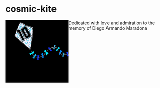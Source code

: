 # cosmic-kite
<img src="cosmic-kite2.jpg" style="float: left;" alt="drawing" width="200"/> Dedicated with love and admiration to the memory of Diego Armando Maradona
